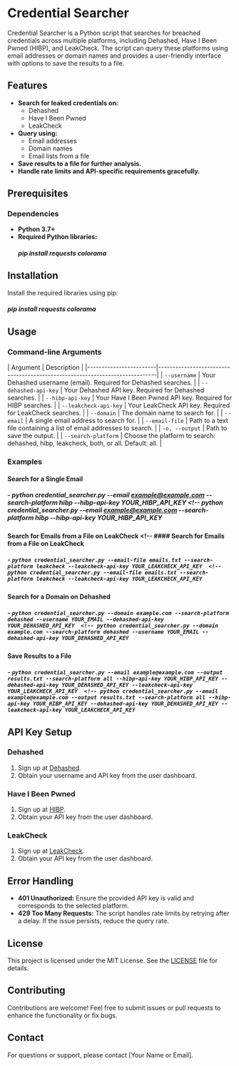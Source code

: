 # Credential Searcher  <!-- # Credential Searcher -->

Credential Searcher is a Python script that searches for breached credentials across multiple platforms, including Dehashed, Have I Been Pwned (HIBP), and LeakCheck. The script can query these platforms using email addresses or domain names and provides a user-friendly interface with options to save the results to a file.  <!-- Credential Searcher is a Python script that searches for breached credentials across multiple platforms, including Dehashed, Have I Been Pwned (HIBP), and LeakCheck. The script can query these platforms using email addresses or domain names and provides a user-friendly interface with options to save the results to a file. -->

## Features  <!-- ## Features -->

- **Search for leaked credentials on:**  <!-- - **Search for leaked credentials on:** -->
  - Dehashed  <!-- - Dehashed -->
  - Have I Been Pwned  <!-- - Have I Been Pwned -->
  - LeakCheck  <!-- - LeakCheck -->
- **Query using:**  <!-- - **Query using:** -->
  - Email addresses  <!-- - Email addresses -->
  - Domain names  <!-- - Domain names -->
  - Email lists from a file  <!-- - Email lists from a file -->
- **Save results to a file for further analysis.**  <!-- - **Save results to a file for further analysis.** -->
- **Handle rate limits and API-specific requirements gracefully.**  <!-- - **Handle rate limits and API-specific requirements gracefully.** -->

## Prerequisites  <!-- ## Prerequisites -->

### Dependencies  <!-- ### Dependencies -->

- **Python 3.7+**  <!-- - **Python 3.7+** -->
- **Required Python libraries:**  <!-- - **Required Python libraries:** -->
  ##### pip install requests colorama  <!-- pip install requests colorama -->

## Installation  <!-- ## Installation -->

Install the required libraries using pip:  <!-- Install the required libraries using pip: -->

##### pip install requests colorama  <!-- pip install requests colorama -->


## Usage  <!-- ## Usage -->

### Command-line Arguments  <!-- ### Command-line Arguments -->

| Argument               | Description                                                                 |  <!-- | Argument               | Description                                                                 | -->
|------------------------|-----------------------------------------------------------------------------|  <!-- |------------------------|-----------------------------------------------------------------------------| -->
| `--username`           | Your Dehashed username (email). Required for Dehashed searches.             |  <!-- | `--username`           | Your Dehashed username (email). Required for Dehashed searches.             | -->
| `--dehashed-api-key`   | Your Dehashed API key. Required for Dehashed searches.                       |  <!-- | `--dehashed-api-key`   | Your Dehashed API key. Required for Dehashed searches.                       | -->
| `--hibp-api-key`       | Your Have I Been Pwned API key. Required for HIBP searches.                 |  <!-- | `--hibp-api-key`       | Your Have I Been Pwned API key. Required for HIBP searches.                 | -->
| `--leakcheck-api-key`  | Your LeakCheck API key. Required for LeakCheck searches.                    |  <!-- | `--leakcheck-api-key`  | Your LeakCheck API key. Required for LeakCheck searches.                    | -->
| `--domain`             | The domain name to search for.                                              |  <!-- | `--domain`             | The domain name to search for.                                              | -->
| `--email`              | A single email address to search for.                                       |  <!-- | `--email`              | A single email address to search for.                                       | -->
| `--email-file`         | Path to a text file containing a list of email addresses to search.         |  <!-- | `--email-file`         | Path to a text file containing a list of email addresses to search.         | -->
| `-o, --output`         | Path to save the output.                                                    |  <!-- | `-o, --output`         | Path to save the output.                                                    | -->
| `--search-platform`    | Choose the platform to search: dehashed, hibp, leakcheck, both, or all. Default: all. |  <!-- | `--search-platform`    | Choose the platform to search: dehashed, hibp, leakcheck, both, or all. Default: all. | -->

### Examples  <!-- ### Examples -->

#### Search for a Single Email  <!-- #### Search for a Single Email -->

##### - python credential_searcher.py --email example@example.com --search-platform hibp --hibp-api-key YOUR_HIBP_API_KEY  <!-- python credential_searcher.py --email example@example.com --search-platform hibp --hibp-api-key YOUR_HIBP_API_KEY

#### Search for Emails from a File on LeakCheck  <!-- #### Search for Emails from a File on LeakCheck

##### - `python credential_searcher.py --email-file emails.txt --search-platform leakcheck --leakcheck-api-key YOUR_LEAKCHECK_API_KEY  <!-- python credential_searcher.py --email-file emails.txt --search-platform leakcheck --leakcheck-api-key YOUR_LEAKCHECK_API_KEY`


#### Search for a Domain on Dehashed  <!-- #### Search for a Domain on Dehashed -->


##### - `python credential_searcher.py --domain example.com --search-platform dehashed --username YOUR_EMAIL --dehashed-api-key YOUR_DEHASHED_API_KEY  <!-- python credential_searcher.py --domain example.com --search-platform dehashed --username YOUR_EMAIL --dehashed-api-key YOUR_DEHASHED_API_KEY`


#### Save Results to a File  <!-- #### Save Results to a File -->


##### - `python credential_searcher.py --email example@example.com --output results.txt --search-platform all --hibp-api-key YOUR_HIBP_API_KEY --dehashed-api-key YOUR_DEHASHED_API_KEY --leakcheck-api-key YOUR_LEAKCHECK_API_KEY  <!-- python credential_searcher.py --email example@example.com --output results.txt --search-platform all --hibp-api-key YOUR_HIBP_API_KEY --dehashed-api-key YOUR_DEHASHED_API_KEY --leakcheck-api-key YOUR_LEAKCHECK_API_KEY`


## API Key Setup  <!-- ## API Key Setup -->

### Dehashed  <!-- ### Dehashed -->

1. Sign up at [Dehashed](https://www.dehashed.com).  <!-- 1. Sign up at [Dehashed](https://www.dehashed.com). -->
2. Obtain your username and API key from the user dashboard.  <!-- 2. Obtain your username and API key from the user dashboard. -->

### Have I Been Pwned  <!-- ### Have I Been Pwned -->

1. Sign up at [HIBP](https://haveibeenpwned.com).  <!-- 1. Sign up at [HIBP](https://haveibeenpwned.com). -->
2. Obtain your API key from the user dashboard.  <!-- 2. Obtain your API key from the user dashboard. -->

### LeakCheck  <!-- ### LeakCheck -->

1. Sign up at [LeakCheck](https://leakcheck.net).  <!-- 1. Sign up at [LeakCheck](https://leakcheck.net). -->
2. Obtain your API key from the user dashboard.  <!-- 2. Obtain your API key from the user dashboard. -->

## Error Handling  <!-- ## Error Handling -->

- **401 Unauthorized:** Ensure the provided API key is valid and corresponds to the selected platform.  <!-- - **401 Unauthorized:** Ensure the provided API key is valid and corresponds to the selected platform. -->
- **429 Too Many Requests:** The script handles rate limits by retrying after a delay. If the issue persists, reduce the query rate.  <!-- - **429 Too Many Requests:** The script handles rate limits by retrying after a delay. If the issue persists, reduce the query rate. -->

## License  <!-- ## License -->

This project is licensed under the MIT License. See the [LICENSE](LICENSE) file for details.  <!-- This project is licensed under the MIT License. See the [LICENSE](LICENSE) file for details. -->

## Contributing  <!-- ## Contributing -->

Contributions are welcome! Feel free to submit issues or pull requests to enhance the functionality or fix bugs.  <!-- Contributions are welcome! Feel free to submit issues or pull requests to enhance the functionality or fix bugs. -->

## Contact  <!-- ## Contact -->

For questions or support, please contact [Your Name or Email].  <!-- For questions or support, please contact [Your Name or Email]. -->
